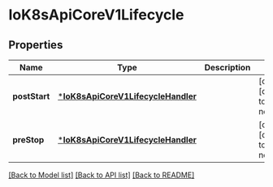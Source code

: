 # IoK8sApiCoreV1Lifecycle


## Properties
Name | Type | Description | Notes
------------ | ------------- | ------------- | -------------
**postStart** | [***IoK8sApiCoreV1LifecycleHandler**](IoK8sApiCoreV1LifecycleHandler.md) |  | [optional] [default to nothing]
**preStop** | [***IoK8sApiCoreV1LifecycleHandler**](IoK8sApiCoreV1LifecycleHandler.md) |  | [optional] [default to nothing]


[[Back to Model list]](../README.md#models) [[Back to API list]](../README.md#api-endpoints) [[Back to README]](../README.md)


